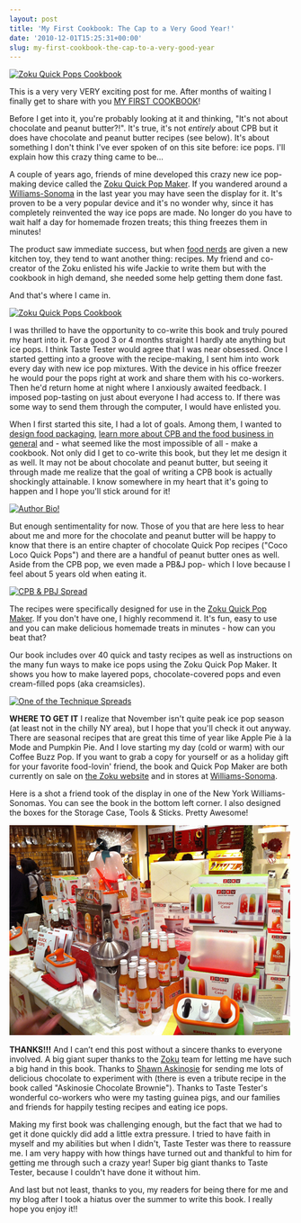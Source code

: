 ```yaml
---
layout: post
title: 'My First Cookbook: The Cap to a Very Good Year!'
date: '2010-12-01T15:25:31+00:00'
slug: my-first-cookbook-the-cap-to-a-very-good-year
---
```

<a href="http://www.flickr.com/photos/kstar810/5224408520/" title="Zoku Quick Pops Cookbook by kstar810, on Flickr"><img src="http://farm6.static.flickr.com/5242/5224408520_ef3742a2e0.jpg" width="500" height="333" alt="Zoku Quick Pops Cookbook" /></a>

This is a very very VERY exciting post for me. After months of waiting I finally get to share with you <a href="http://www.zokuhome.com/products/zoku-quick-pops-recipe-book">MY FIRST COOKBOOK</a>!

Before I get into it, you're probably looking at it and thinking, "It's not about chocolate and peanut butter?!". It's true, it's not <em>entirely</em> about CPB but it does have chocolate and peanut butter recipes (see below). It's about something I don't think I've ever spoken of on this site before: ice pops. I'll explain how this crazy thing came to be...

A couple of years ago, friends of mine developed this crazy new ice pop-making device called the <a href="http://www.zokuhome.com/pages/products-quickpop-maker">Zoku Quick Pop Maker</a>. If you wandered around a <a href="http://www.williams-sonoma.com/">Williams-Sonoma</a> in the last year you may have seen the display for it. It's proven to be a very popular device and it's no wonder why, since it has completely reinvented the way ice pops are made. No longer do you have to wait half a day for homemade frozen treats; this thing freezes them in minutes!

The product saw immediate success, but when <a href="http://www.cpbgallery.com/2010/09/13/you-know-youre-a-food-nerd-when/">food nerds</a> are given a new kitchen toy, they tend to want another thing: recipes. My friend and co-creator of the Zoku enlisted his wife Jackie to write them but with the cookbook in high demand, she needed some help getting them done fast.

And that's where I came in.

<a href="http://www.flickr.com/photos/kstar810/5223810729/" title="Zoku Quick Pops Cookbook by kstar810, on Flickr"><img src="http://farm6.static.flickr.com/5006/5223810729_4e2d5a7ee5.jpg" width="500" height="333" alt="Zoku Quick Pops Cookbook" /></a>

I was thrilled to have the opportunity to co-write this book and truly poured my heart into it. For a good 3 or 4 months straight I hardly ate anything but ice pops. I think Taste Tester would agree that I was near obsessed. Once I started getting into a groove with the recipe-making, I sent him into work every day with new ice pop mixtures. With the device in his office freezer he would pour the pops right at work and share them with his co-workers. Then he'd return home at night where I anxiously awaited feedback. I imposed pop-tasting on just about everyone I had access to. If there was some way to send them through the computer, I would have enlisted you.

When I first started this site, I had a lot of goals. Among them, I wanted to <a href="http://www.kristinasacci.com/portfolio/print/askinosie-peppermint-bark-box/">design food packaging</a>, <a href="http://www.cpbgallery.com/2010/08/30/seeing-stars-and-cpb-at-the-fancy-food-show/">learn more about CPB and the food business in general</a> and - what seemed like the most impossible of all - make a cookbook. Not only did I get to co-write this book, but they let me design it as well. It may not be about chocolate and peanut butter, but seeing it through made me realize that the goal of writing a CPB book is actually shockingly attainable. I know somewhere in my heart that it's going to happen and I hope you'll stick around for it!

<a href="http://www.flickr.com/photos/kstar810/5223809647/" title="Author Bio! by kstar810, on Flickr"><img src="http://farm6.static.flickr.com/5245/5223809647_bef23c32b2.jpg" width="500" height="333" alt="Author Bio!" /></a>

But enough sentimentality for now. Those of you that are here less to hear about me and more for the chocolate and peanut butter will be happy to know that there is an entire chapter of chocolate Quick Pop recipes ("Coco Loco Quick Pops") and there are a handful of peanut butter ones as well. Aside from the CPB pop, we even made a PB&J pop- which I love because I feel about 5 years old when eating it. 

<a href="http://www.flickr.com/photos/kstar810/5223809973/" title="CPB &amp; PBJ Spread by kstar810, on Flickr"><img src="http://farm6.static.flickr.com/5006/5223809973_f39a5974f3.jpg" width="500" height="351" alt="CPB &amp; PBJ Spread" /></a>

The recipes were specifically designed for use in the <a href="http://www.zokuhome.com/pages/products-quickpop-maker">Zoku Quick Pop Maker</a>. If you don't have one, I highly recommend it. It's fun, easy to use and you can make delicious homemade treats in minutes - how can you beat that?

Our book includes over 40 quick and tasty recipes as well as instructions on the many fun ways to make ice pops using the Zoku Quick Pop Maker. It shows you how to make layered pops, chocolate-covered pops and even cream-filled pops (aka creamsicles).

<a href="http://www.flickr.com/photos/kstar810/5224408308/" title="One of the Technique Spreads by kstar810, on Flickr"><img src="http://farm5.static.flickr.com/4147/5224408308_01360006a7.jpg" width="500" height="325" alt="One of the Technique Spreads" /></a>

<strong>WHERE TO GET IT</strong>
I realize that November isn't quite peak ice pop season (at least not in the chilly NY area), but I hope that you'll check it out anyway. There are seasonal recipes that are great this time of year like Apple Pie à la Mode and Pumpkin Pie. And I love starting my day (cold or warm) with our Coffee Buzz Pop. If you want to grab a copy for yourself or as a holiday gift for your favorite food-lovin' friend, the book and Quick Pop Maker are both currently on sale on <a href="http://www.zokuhome.com/products/zoku-quick-pops-recipe-book">the Zoku website</a> and in stores at <a href="http://www.williams-sonoma.com/products/zoku-quick-pops-cookbook/?pkey=e%7Cquick%2Bpops%7C6%7Cbest%7C0%7C1%7C24%7C%7C2&cm_src=PRODUCTSEARCH||NoFacet-_-NoFacet-_-Feature_Recipe_Rule%7CCommon_Top_Wide_Rule-_-"> Williams-Sonoma</a>.

Here is a shot a friend took of the display in one of the New York Williams-Sonomas. You can see the book in the bottom left corner. I also designed the boxes for the Storage Case, Tools & Sticks. Pretty Awesome!

<a href="/images/uploads/2010/12/williams_sonoma_zoku_display.jpg"><img src="/images/uploads/2010/12/williams_sonoma_zoku_display.jpg" alt="" title="williams_sonoma_zoku_display" width="500" height="373" class="alignnone size-full wp-image-1118" /></a>

<strong>THANKS!!!</strong>
And I can’t end this post without a sincere thanks to everyone involved. A big giant super thanks to the <a href="http://www.zokuhome.com/">Zoku</a> team for letting me have such a big hand in this book. Thanks to <a href="http://www.askinosie.com/">Shawn Askinosie</a> for sending me lots of delicious chocolate to experiment with (there is even a tribute recipe in the book called "Askinosie Chocolate Brownie"). Thanks to Taste Tester's wonderful co-workers who were my tasting guinea pigs, and our families and friends for happily testing recipes and eating ice pops.

Making my first book was challenging enough, but the fact that we had to get it done quickly did add a little extra pressure. I tried to have faith in myself and my abilities but when I didn't, Taste Tester was there to reassure me. I am very happy with how things have turned out and thankful to him for getting me through such a crazy year! Super big giant thanks to Taste Tester, because I couldn't have done it without him.

And last but not least, thanks to you, my readers for being there for me and my blog after I took a hiatus over the summer to write this book. I really hope you enjoy it!!
